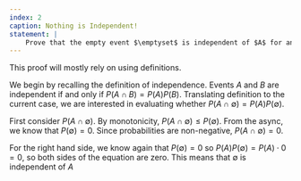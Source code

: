 ```yaml
---
index: 2
caption: Nothing is Independent!
statement: |
    Prove that the empty event $\emptyset$ is independent of $A$ for any event $A$.
---
```

This proof will mostly rely on using definitions.  

We begin by recalling the definition of independence. Events $A$ and $B$ are independent if and only if $P(A\cap B) = P(A)P(B)$. Translating definition to the current case, we are interested in evaluating whether $P(A \cap \emptyset) = P(A)P(\emptyset)$. 

First consider $P(A \cap \emptyset)$. By monotonicity, $P(A \cap \emptyset) \le P(\emptyset)$. From the async, we know that $P(\emptyset) = 0$. Since probabilities are non-negative, $P(A \cap \emptyset) = 0$.

For the right hand side, we know again that $P(\emptyset) = 0$ so $P(A)P(\emptyset)=P(A) \cdot 0 = 0$, so both sides of the equation are zero. This means that $\emptyset$ is independent of $A$ 
